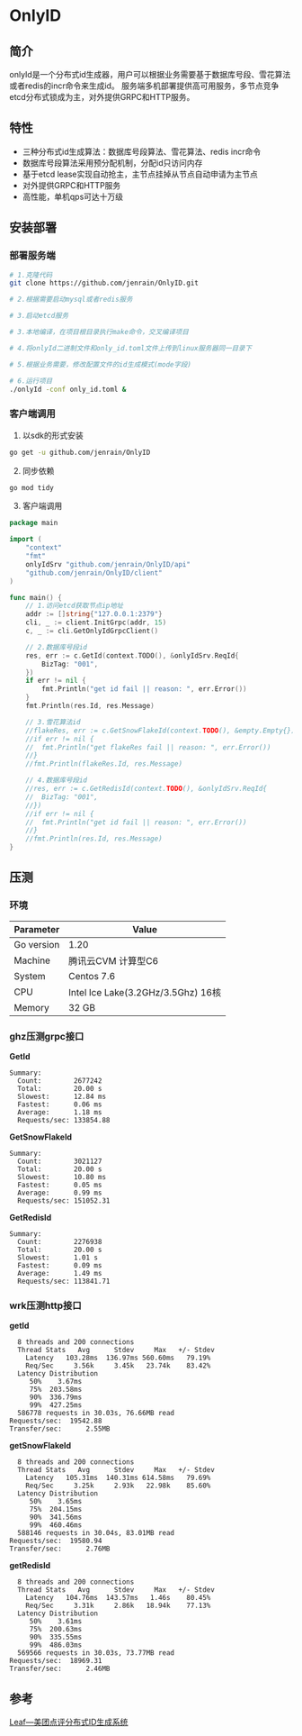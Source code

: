 # OnlyID

## 简介

onlyId是一个分布式id生成器，用户可以根据业务需要基于数据库号段、雪花算法或者redis的incr命令来生成id。
服务端多机部署提供高可用服务，多节点竞争etcd分布式锁成为主，对外提供GRPC和HTTP服务。

## 特性

- 三种分布式id生成算法：数据库号段算法、雪花算法、redis incr命令
- 数据库号段算法采用预分配机制，分配id只访问内存
- 基于etcd lease实现自动抢主，主节点挂掉从节点自动申请为主节点
- 对外提供GRPC和HTTP服务
- 高性能，单机qps可达十万级

## 安装部署

### 部署服务端

```bash
# 1.克隆代码
git clone https://github.com/jenrain/OnlyID.git

# 2.根据需要启动mysql或者redis服务

# 3.启动etcd服务

# 3.本地编译，在项目根目录执行make命令，交叉编译项目

# 4.将onlyId二进制文件和only_id.toml文件上传到linux服务器同一目录下

# 5.根据业务需要，修改配置文件的id生成模式(mode字段)

# 6.运行项目
./onlyId -conf only_id.toml &
```

### 客户端调用

1. 以sdk的形式安装
```bash
go get -u github.com/jenrain/OnlyID
```

2. 同步依赖
```bash
go mod tidy
```
3. 客户端调用

```go
package main

import (
	"context"
	"fmt"
	onlyIdSrv "github.com/jenrain/OnlyID/api"
	"github.com/jenrain/OnlyID/client"
)

func main() {
	// 1.访问etcd获取节点ip地址
	addr := []string{"127.0.0.1:2379"}
	cli, _ := client.InitGrpc(addr, 15)
	c, _ := cli.GetOnlyIdGrpcClient()

	// 2.数据库号段id
	res, err := c.GetId(context.TODO(), &onlyIdSrv.ReqId{
		BizTag: "001",
	})
	if err != nil {
		fmt.Println("get id fail || reason: ", err.Error())
	}
	fmt.Println(res.Id, res.Message)

	// 3.雪花算法id
	//flakeRes, err := c.GetSnowFlakeId(context.TODO(), &empty.Empty{})
	//if err != nil {
	//	fmt.Println("get flakeRes fail || reason: ", err.Error())
	//}
	//fmt.Println(flakeRes.Id, res.Message)

	// 4.数据库号段id
	//res, err := c.GetRedisId(context.TODO(), &onlyIdSrv.ReqId{
	//	BizTag: "001",
	//})
	//if err != nil {
	//	fmt.Println("get id fail || reason: ", err.Error())
	//}
	//fmt.Println(res.Id, res.Message)
}
```

## 压测

### 环境

| Parameter  | Value                             |
|------------|-----------------------------------|
| Go version | 1.20                              |
| Machine    | 腾讯云CVM 计算型C6                      |
| System     | Centos 7.6                        |
| CPU        | Intel Ice Lake(3.2GHz/3.5Ghz) 16核 |
| Memory     | 32 GB                             |

### ghz压测grpc接口

**GetId**
```
Summary:
  Count:        2677242
  Total:        20.00 s
  Slowest:      12.84 ms
  Fastest:      0.06 ms
  Average:      1.18 ms
  Requests/sec: 133854.88
```

**GetSnowFlakeId**
```
Summary:
  Count:        3021127
  Total:        20.00 s
  Slowest:      10.80 ms
  Fastest:      0.05 ms
  Average:      0.99 ms
  Requests/sec: 151052.31
```

**GetRedisId**
```
Summary:
  Count:        2276938
  Total:        20.00 s
  Slowest:      1.01 s
  Fastest:      0.09 ms
  Average:      1.49 ms
  Requests/sec: 113841.71
```

### wrk压测http接口

**getId**
```
  8 threads and 200 connections
  Thread Stats   Avg      Stdev     Max   +/- Stdev
    Latency   103.28ms  136.97ms 560.60ms   79.19%
    Req/Sec     3.56k     3.45k   23.74k    83.42%
  Latency Distribution
     50%    3.67ms
     75%  203.58ms
     90%  336.79ms
     99%  427.25ms
  586778 requests in 30.03s, 76.66MB read
Requests/sec:  19542.88
Transfer/sec:      2.55MB
```

**getSnowFlakeId**
```
  8 threads and 200 connections
  Thread Stats   Avg      Stdev     Max   +/- Stdev
    Latency   105.31ms  140.31ms 614.58ms   79.69%
    Req/Sec     3.25k     2.93k   22.98k    85.60%
  Latency Distribution
     50%    3.65ms
     75%  204.15ms
     90%  341.56ms
     99%  460.46ms
  588146 requests in 30.04s, 83.01MB read
Requests/sec:  19580.94
Transfer/sec:      2.76MB
```

**getRedisId**
```
  8 threads and 200 connections
  Thread Stats   Avg      Stdev     Max   +/- Stdev
    Latency   104.76ms  143.57ms   1.46s    80.45%
    Req/Sec     3.31k     2.86k   18.94k    77.13%
  Latency Distribution
     50%    3.61ms
     75%  200.63ms
     90%  335.55ms
     99%  486.03ms
  569566 requests in 30.03s, 73.77MB read
Requests/sec:  18969.31
Transfer/sec:      2.46MB
```

## 参考

[Leaf—美团点评分布式ID生成系统](https://tech.meituan.com/2017/04/21/mt-leaf.html)
